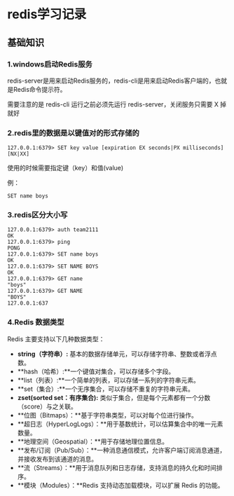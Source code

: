 # redis学习记录

## 基础知识

### 1.windows启动Redis服务 

redis-server是用来启动Redis服务的，redis-cli是用来启动Redis客户端的，也就是Redis命令提示符。

需要注意的是 redis-cli 运行之前必须先运行 redis-server，关闭服务只需要 X 掉就好

### 2.redis里的数据是以键值对的形式存储的

```
127.0.0.1:6379> SET key value [expiration EX seconds|PX milliseconds][NX|XX]
```

使用的时候需要指定键（key）和值(value)

例：

```
SET name boys
```

### 3.redis区分大小写

```
127.0.0.1:6379> auth team2111
OK
127.0.0.1:6379> ping
PONG
127.0.0.1:6379> SET name boys
OK
127.0.0.1:6379> SET NAME BOYS
OK
127.0.0.1:6379> GET name
"boys"
127.0.0.1:6379> GET NAME
"BOYS"
127.0.0.1:637
```

### 4.Redis 数据类型

Redis 主要支持以下几种数据类型：

- **string（字符串）:** 基本的数据存储单元，可以存储字符串、整数或者浮点数。
- **hash（哈希）:**一个键值对集合，可以存储多个字段。
- **list（列表）:**一个简单的列表，可以存储一系列的字符串元素。
- **set（集合）:**一个无序集合，可以存储不重复的字符串元素。
- **zset(sorted set：有序集合):** 类似于集合，但是每个元素都有一个分数（score）与之关联。
- **位图（Bitmaps）：**基于字符串类型，可以对每个位进行操作。
- **超日志（HyperLogLogs）：**用于基数统计，可以估算集合中的唯一元素数量。
- **地理空间（Geospatial）：**用于存储地理位置信息。
- **发布/订阅（Pub/Sub）：**一种消息通信模式，允许客户端订阅消息通道，并接收发布到该通道的消息。
- **流（Streams）：**用于消息队列和日志存储，支持消息的持久化和时间排序。
- **模块（Modules）：**Redis 支持动态加载模块，可以扩展 Redis 的功能。

### 

